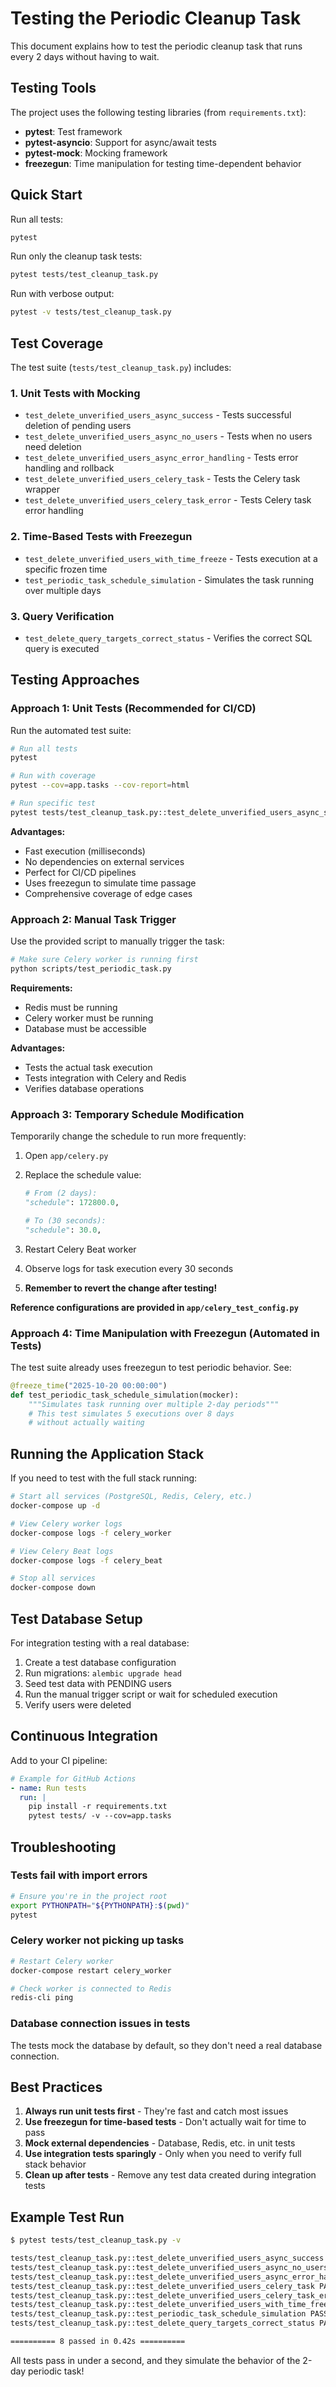 # Testing the Periodic Cleanup Task

This document explains how to test the periodic cleanup task that runs every 2 days without having to wait.

## Testing Tools

The project uses the following testing libraries (from `requirements.txt`):

- **pytest**: Test framework
- **pytest-asyncio**: Support for async/await tests
- **pytest-mock**: Mocking framework
- **freezegun**: Time manipulation for testing time-dependent behavior

## Quick Start

Run all tests:

```bash
pytest
```

Run only the cleanup task tests:

```bash
pytest tests/test_cleanup_task.py
```

Run with verbose output:

```bash
pytest -v tests/test_cleanup_task.py
```

## Test Coverage

The test suite (`tests/test_cleanup_task.py`) includes:

### 1. Unit Tests with Mocking

- `test_delete_unverified_users_async_success` - Tests successful deletion of pending users
- `test_delete_unverified_users_async_no_users` - Tests when no users need deletion
- `test_delete_unverified_users_async_error_handling` - Tests error handling and rollback
- `test_delete_unverified_users_celery_task` - Tests the Celery task wrapper
- `test_delete_unverified_users_celery_task_error` - Tests Celery task error handling

### 2. Time-Based Tests with Freezegun

- `test_delete_unverified_users_with_time_freeze` - Tests execution at a specific frozen time
- `test_periodic_task_schedule_simulation` - Simulates the task running over multiple days

### 3. Query Verification

- `test_delete_query_targets_correct_status` - Verifies the correct SQL query is executed

## Testing Approaches

### Approach 1: Unit Tests (Recommended for CI/CD)

Run the automated test suite:

```bash
# Run all tests
pytest

# Run with coverage
pytest --cov=app.tasks --cov-report=html

# Run specific test
pytest tests/test_cleanup_task.py::test_delete_unverified_users_async_success -v
```

**Advantages:**

- Fast execution (milliseconds)
- No dependencies on external services
- Perfect for CI/CD pipelines
- Uses freezegun to simulate time passage
- Comprehensive coverage of edge cases

### Approach 2: Manual Task Trigger

Use the provided script to manually trigger the task:

```bash
# Make sure Celery worker is running first
python scripts/test_periodic_task.py
```

**Requirements:**

- Redis must be running
- Celery worker must be running
- Database must be accessible

**Advantages:**

- Tests the actual task execution
- Tests integration with Celery and Redis
- Verifies database operations

### Approach 3: Temporary Schedule Modification

Temporarily change the schedule to run more frequently:

1. Open `app/celery.py`
2. Replace the schedule value:

   ```python
   # From (2 days):
   "schedule": 172800.0,

   # To (30 seconds):
   "schedule": 30.0,
   ```

3. Restart Celery Beat worker
4. Observe logs for task execution every 30 seconds
5. **Remember to revert the change after testing!**

**Reference configurations are provided in `app/celery_test_config.py`**

### Approach 4: Time Manipulation with Freezegun (Automated in Tests)

The test suite already uses freezegun to test periodic behavior. See:

```python
@freeze_time("2025-10-20 00:00:00")
def test_periodic_task_schedule_simulation(mocker):
    """Simulates task running over multiple 2-day periods"""
    # This test simulates 5 executions over 8 days
    # without actually waiting
```

## Running the Application Stack

If you need to test with the full stack running:

```bash
# Start all services (PostgreSQL, Redis, Celery, etc.)
docker-compose up -d

# View Celery worker logs
docker-compose logs -f celery_worker

# View Celery Beat logs
docker-compose logs -f celery_beat

# Stop all services
docker-compose down
```

## Test Database Setup

For integration testing with a real database:

1. Create a test database configuration
2. Run migrations: `alembic upgrade head`
3. Seed test data with PENDING users
4. Run the manual trigger script or wait for scheduled execution
5. Verify users were deleted

## Continuous Integration

Add to your CI pipeline:

```yaml
# Example for GitHub Actions
- name: Run tests
  run: |
    pip install -r requirements.txt
    pytest tests/ -v --cov=app.tasks
```

## Troubleshooting

### Tests fail with import errors

```bash
# Ensure you're in the project root
export PYTHONPATH="${PYTHONPATH}:$(pwd)"
pytest
```

### Celery worker not picking up tasks

```bash
# Restart Celery worker
docker-compose restart celery_worker

# Check worker is connected to Redis
redis-cli ping
```

### Database connection issues in tests

The tests mock the database by default, so they don't need a real database connection.

## Best Practices

1. **Always run unit tests first** - They're fast and catch most issues
2. **Use freezegun for time-based tests** - Don't actually wait for time to pass
3. **Mock external dependencies** - Database, Redis, etc. in unit tests
4. **Use integration tests sparingly** - Only when you need to verify full stack behavior
5. **Clean up after tests** - Remove any test data created during integration tests

## Example Test Run

```bash
$ pytest tests/test_cleanup_task.py -v

tests/test_cleanup_task.py::test_delete_unverified_users_async_success PASSED
tests/test_cleanup_task.py::test_delete_unverified_users_async_no_users PASSED
tests/test_cleanup_task.py::test_delete_unverified_users_async_error_handling PASSED
tests/test_cleanup_task.py::test_delete_unverified_users_celery_task PASSED
tests/test_cleanup_task.py::test_delete_unverified_users_celery_task_error PASSED
tests/test_cleanup_task.py::test_delete_unverified_users_with_time_freeze PASSED
tests/test_cleanup_task.py::test_periodic_task_schedule_simulation PASSED
tests/test_cleanup_task.py::test_delete_query_targets_correct_status PASSED

========== 8 passed in 0.42s ==========
```

All tests pass in under a second, and they simulate the behavior of the 2-day periodic task!
